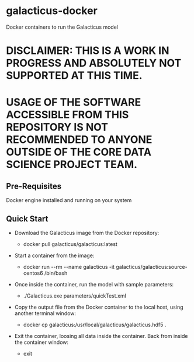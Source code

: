 # galacticus-docker
Docker containers to run the Galacticus model

# DISCLAIMER: THIS IS A WORK IN PROGRESS AND ABSOLUTELY NOT SUPPORTED AT THIS TIME. 
# USAGE OF THE SOFTWARE ACCESSIBLE FROM THIS REPOSITORY IS NOT RECOMMENDED TO ANYONE OUTSIDE OF THE CORE DATA SCIENCE PROJECT TEAM.

## Pre-Requisites

Docker engine installed and running on your system

## Quick Start

* Download the Galacticus image from the Docker repository:
  * docker pull galacticus/galacticus:latest

* Start a container from the image:
  * docker run --rm --name galacticus -it galacticus/galacticus:source-centos6 /bin/bash

* Once inside the container, run the model with sample parameters:
  * ./Galacticus.exe parameters/quickTest.xml

* Copy the output file from the Docker container to the local host, using another terminal window:
  * docker cp galacticus:/usr/local/galacticus/galacticus.hdf5 .

* Exit the container, loosing all data inside the container. Back from inside the container window:
  * exit

